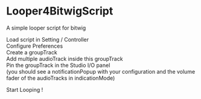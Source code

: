 # Looper4BitwigScript
A simple looper script for bitwig

Load script in Setting / Controller<br/>
Configure Preferences<br/>
Create a groupTrack<br/>
Add multiple audioTrack inside this groupTrack<br/>
Pin the groupTrack in the Studio I/O panel<br/>
(you should see a notificationPopup with your configuration and the volume fader of the audioTracks in indicationMode)<br/>

Start Looping !
